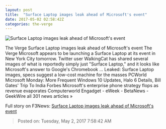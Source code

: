 ```yaml
---
layout: post
title:  "Surface Laptop images leak ahead of Microsoft's event"
date: 2017-05-02 02:58:42Z
categories: the-verge
---
```


![Surface Laptop images leak ahead of Microsoft's event](https://cdn0.vox-cdn.com/thumbor/gFR-sSauXQ89x-HffsVFtChsOKQ=/0x0:1024x576/1600x900/cdn0.vox-cdn.com/uploads/chorus_image/image/54571395/surfacelaptopmain.0.jpg)

The Verge Surface Laptop images leak ahead of Microsoft's event The Verge Microsoft appears to be launching a Surface Laptop at its event in New York City tomorrow. Twitter user WalkingCat has shared several images of what is reportedly simply just "Surface Laptop," and it looks like Microsoft's answer to Google's Chromebook ... Leaked: Surface Laptop images, specs suggest a low-cost machine for the masses PCWorld Microsoft Monday: More Frequent Windows 10 Updates, Halo 6 Details, Bill Gates' Trip To India Forbes Microsoft's enterprise phone strategy flops as revenue evaporates Computerworld Engadget - eWeek - BetaNews - GeekWire all 301 news articles »


Full story on F3News: [Surface Laptop images leak ahead of Microsoft's event](http://www.f3nws.com/n/BZGgy)

> Posted on: Tuesday, May 2, 2017 7:58:42 AM
